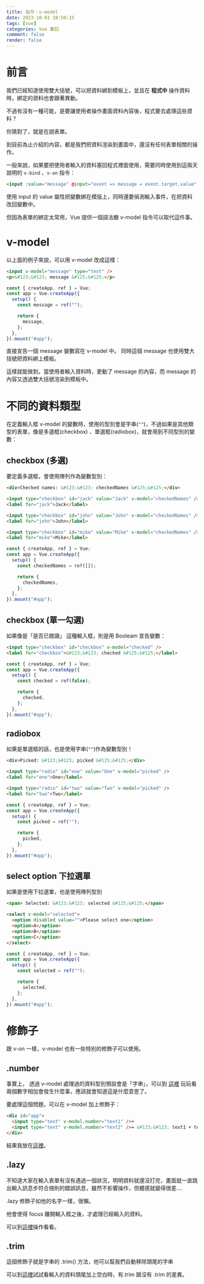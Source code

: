 ```yaml
---
title: 指令：v-model
date: 2023-10-01 10:50:15
tags: [vue]
categories: Vue 筆記
comment: false
render: false
---
```


# 前言

我們已經知道使用雙大括號，可以把資料綁到模板上，並且在 **程式中** 操作資料時，綁定的資料也會跟著異動。

不過有沒有一種可能，是要讓使用者操作畫面資料內容後，程式要去處理這些資料？

你猜對了，就是在說表單。

到目前為止介紹的內容，都是我們把資料渲染到畫面中，還沒有任何表單相關的操作。

一般來說，如果要把使用者輸入的資料塞回程式裡面使用，需要同時使用到這兩天說明的 `v-bind` 、`v-on` 指令：

```html
<input :value="message" @input="event => message = event.target.value" />
```

使用 input 的 value 屬性把變數綁在模版上，同時還要偵測輸入事件，在把資料改回變數中。

但因為表單的綁定太常用，Vue 提供一個語法糖 v-model 指令可以取代這件事。

# v-model

以上面的例子來說，可以用 v-model 改成這樣：

```html
<input v-model="message" type="text" />
<p>&#123;&#123; message &#125;&#125;</p>
```

```js
const { createApp, ref } = Vue;
const app = Vue.createApp({
  setup() {
    const message = ref("");

    return {
      message,
    };
  },
}).mount("#app");
```

直接宣告一個 message 變數寫在 v-model 中。
同時這個 message 也使用雙大括號把資料綁上模板。

這樣就能做到，當使用者輸入資料時，更動了 message 的內容，而 message 的內容又透過雙大括號渲染到模板中。

# 不同的資料類型

在定義輸入框 v-model 的變數時，使用的型別會是字串(`""`)，不過如果是其他類型的表單，像是多選框(checkbox) 、單選框(radiobox)，就會用到不同型別的變數：

## checkbox (多選)

要定義多選框，會使用陣列作為變數型別：

```html
<div>Checked names: &#123;&#123; checkedNames &#125;&#125;</div>

<input type="checkbox" id="jack" value="Jack" v-model="checkedNames" />
<label for="jack">Jack</label>

<input type="checkbox" id="john" value="John" v-model="checkedNames" />
<label for="john">John</label>

<input type="checkbox" id="mike" value="Mike" v-model="checkedNames" />
<label for="mike">Mike</label>
```

```js
const { createApp, ref } = Vue;
const app = Vue.createApp({
  setup() {
    const checkedNames = ref([]);

    return {
      checkedNames,
    };
  },
}).mount("#app");
```

## checkbox (單一勾選)

如果像是「是否已閱讀」 這種輸入框，則是用 Booleam 宣告變數：

```html
<input type="checkbox" id="checkbox" v-model="checked" />
<label for="checkbox">&#123;&#123; checked &#125;&#125;</label>
```

```js
const { createApp, ref } = Vue;
const app = Vue.createApp({
  setup() {
    const checked = ref(false);

    return {
      checked,
    };
  },
}).mount("#app");
```

## radiobox

如果是單選框的話，也是使用字串(`""`)作為變數型別！

```html
<div>Picked: &#123;&#123; picked &#125;&#125;</div>

<input type="radio" id="one" value="One" v-model="picked" />
<label for="one">One</label>

<input type="radio" id="two" value="Two" v-model="picked" />
<label for="two">Two</label>
```

```js
const { createApp, ref } = Vue;
const app = Vue.createApp({
  setup() {
    const picked = ref("");

    return {
      picked,
    };
  },
}).mount("#app");
```

## select option 下拉選單

如果是使用下拉選單，也是使用陣列型別

```html
<span> Selected: &#123;&#123; selected &#125;&#125;</span>

<select v-model="selected">
  <option disabled value="">Please select one</option>
  <option>A</option>
  <option>B</option>
  <option>C</option>
</select>
```

```js
const { createApp, ref } = Vue;
const app = Vue.createApp({
  setup() {
    const selected = ref("");

    return {
      selected,
    };
  },
}).mount("#app");
```

# 修飾子

跟 v-on 一樣，v-model 也有一些特別的修飾子可以使用。

## .number

事實上， 透過 v-model 處理過的資料型別預設會是「字串」，可以到 [這裡](https://jsfiddle.net/imall/q6btwn4a/29/) 玩玩看兩個數字相加會發生什麼事，應該就會知道這是什麼意思了。

要處理這個問題，可以在 v-model 加上修飾子：

```html
<div id="app">
  <input type="text" v-model.number="text1" />+
  <input type="text" v-model.number="text2" />= &#123;&#123; text1 + text2&#125;&#125;
</div>
```

結果我放在[這裡](https://jsfiddle.net/imall/q6btwn4a/32/)。

## .lazy
不知道大家在輸入表單有沒有遇過一個狀況，明明資料就還沒打完，畫面就一直跳出輸入訊息步符合規則的錯誤訊息，雖然不影響操作，但體感就變得很差....

.lazy 修飾子如他的名字一樣，很懶。

他會使得 focus 離開輸入框之後，才處理已經輸入的資料。

可以到[這裡](https://jsfiddle.net/imall/q6btwn4a/34/)操作看看。

## .trim

這個修飾子就是字串的 .trim() 方法，他可以幫我們自動移除頭尾的字串

可以到[這裡](https://jsfiddle.net/imall/q6btwn4a/38/)試試看輸入的資料頭尾加上空白時，有.trim 跟沒有 .trim 的差異。